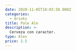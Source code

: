 ```yaml
---
date: 2020-11-05T18:03:58.000Z
categories:
  - drinks
title: Pale Ale
description: >-
  Cerveza con caracter.
type: Ales
price: 2.5
---
```

